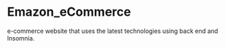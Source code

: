 # Emazon_eCommerce
e-commerce website that uses the latest technologies using back end and Insomnia.
